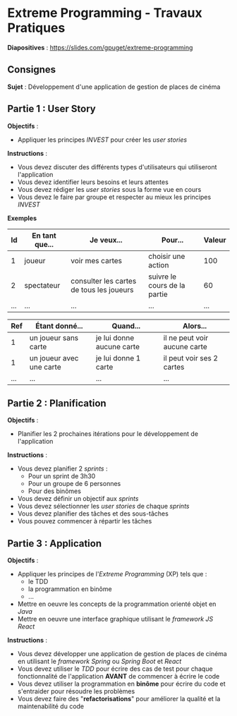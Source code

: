 # Extreme Programming - Travaux Pratiques

**Diapositives** : https://slides.com/gpuget/extreme-programming

## Consignes

**Sujet** : Développement d'une application de gestion de places de cinéma

## Partie 1 : User Story

**Objectifs** :

* Appliquer les principes _INVEST_ pour créer les _user stories_

**Instructions** :

* Vous devez discuter des différents types d'utilisateurs qui utiliseront l'application
* Vous devez identifier leurs besoins et leurs attentes
* Vous devez rédiger les _user stories_ sous la forme vue en cours
* Vous devez le faire par groupe et respecter au mieux les principes _INVEST_

**Exemples**

| Id  | En tant que... | Je veux...                               | Pour...                      | Valeur |
|-----|----------------|------------------------------------------|------------------------------|--------|
| 1   | joueur         | voir mes cartes                          | choisir une action           | 100    |
| 2   | spectateur     | consulter les cartes de tous les joueurs | suivre le cours de la partie | 60     |
| ... | ...            | ...                                      | ...                          | ...    |

| Ref | Étant donné...           | Quand...                  | Alors...                     |
|-----|--------------------------|---------------------------|------------------------------|
| 1   | un joueur sans carte     | je lui donne aucune carte | il ne peut voir aucune carte |
| 1   | un joueur avec une carte | je lui donne 1 carte      | il peut voir ses 2 cartes    |
| ... | ...                      | ...                       | ...                          |


## Partie 2 : Planification

**Objectifs** :

* Planifier les 2 prochaines itérations pour le développement de l'application

**Instructions** :

* Vous devez planifier 2 _sprints_ :
  * Pour un sprint de 3h30
  * Pour un groupe de 6 personnes
  * Pour des binômes
* Vous devez définir un objectif aux _sprints_
* Vous devez sélectionner les _user stories_ de chaque _sprints_
* Vous devez planifier des tâches et des sous-tâches
* Vous pouvez commencer à répartir les tâches

## Partie 3 : Application

**Objectifs** :

* Appliquer les principes de l'_Extreme Programming_ (XP) tels que :
  * le TDD
  * la programmation en binôme
  * ...
* Mettre en oeuvre les concepts de la programmation orienté objet en _Java_
* Mettre en oeuvre une interface graphique utilisant le _framework JS React_

**Instructions** :

* Vous devez développer une application de gestion de places de cinéma en utilisant le _framework_ _Spring_ ou _Spring Boot_ et _React_
* Vous devez utiliser le _TDD_ pour écrire des cas de test pour chaque fonctionnalité de l'application **AVANT** de commencer à écrire le code
* Vous devez utiliser la programmation en **binôme** pour écrire du code et s'entraider pour résoudre les problèmes
* Vous devez faire des "**refactorisations**" pour améliorer la qualité et la maintenabilité du code